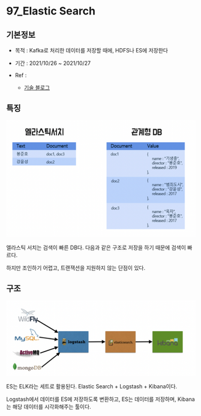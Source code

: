 # 97_Elastic Search

## 기본정보

- 목적 : Kafka로 처리한 데이터를 저장할 때에, HDFS나 ES에 저장한다
- 기간 : 2021/10/26 ~ 2021/10/27
- Ref : 

  - [기술 블로그](https://sudarlife.tistory.com/entry/Elasticsearch-간단-개념-장단?category=1114901)



## 특징

![ES특징](./ES특징.png)

엘라스틱 서치는 검색이 빠른 DB다. 다음과 같은 구조로 저장을 하기 때문에 검색이 빠르다. 

하지만 조인하기 어렵고, 트랜잭션을 지원하지 않는 단점이 있다.



## 구조

![ES구조](./ES구조.png)

ES는 ELK라는 세트로 활용된다. Elastic Search + Logstash + Kibana이다.

Logstash에서 데이터를 ES에 저장하도록 변환하고, ES는 데이터를 저장하며, Kibana는 해당 데이터를 시각화해주는 툴이다. 
